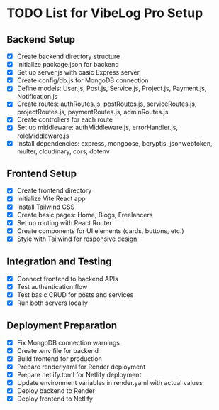 # TODO List for VibeLog Pro Setup

## Backend Setup
- [x] Create backend directory structure
- [x] Initialize package.json for backend
- [x] Set up server.js with basic Express server
- [x] Create config/db.js for MongoDB connection
- [x] Define models: User.js, Post.js, Service.js, Project.js, Payment.js, Notification.js
- [x] Create routes: authRoutes.js, postRoutes.js, serviceRoutes.js, projectRoutes.js, paymentRoutes.js, adminRoutes.js
- [x] Create controllers for each route
- [x] Set up middleware: authMiddleware.js, errorHandler.js, roleMiddleware.js
- [x] Install dependencies: express, mongoose, bcryptjs, jsonwebtoken, multer, cloudinary, cors, dotenv

## Frontend Setup
- [x] Create frontend directory
- [x] Initialize Vite React app
- [x] Install Tailwind CSS
- [x] Create basic pages: Home, Blogs, Freelancers
- [x] Set up routing with React Router
- [x] Create components for UI elements (cards, buttons, etc.)
- [x] Style with Tailwind for responsive design

## Integration and Testing
- [x] Connect frontend to backend APIs
- [x] Test authentication flow
- [x] Test basic CRUD for posts and services
- [x] Run both servers locally

## Deployment Preparation
- [x] Fix MongoDB connection warnings
- [x] Create .env file for backend
- [x] Build frontend for production
- [x] Prepare render.yaml for Render deployment
- [x] Prepare netlify.toml for Netlify deployment
- [x] Update environment variables in render.yaml with actual values
- [x] Deploy backend to Render
- [x] Deploy frontend to Netlify
